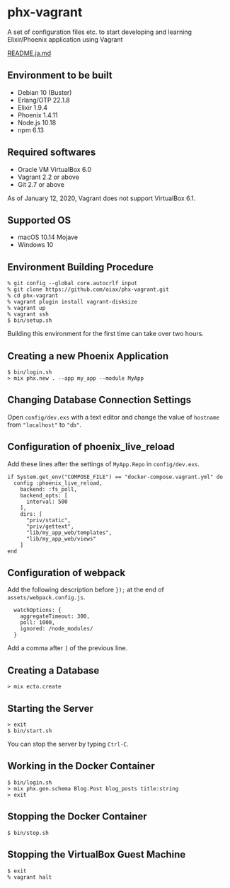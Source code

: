 # phx-vagrant

A set of configuration files etc. to start developing and learning Elixir/Phoenix application using Vagrant

[README.ja.md](README.ja.md)

## Environment to be built

* Debian 10 (Buster)
* Erlang/OTP 22.1.8
* Elixir 1.9.4
* Phoenix 1.4.11
* Node.js 10.18
* npm 6.13

## Required softwares

* Oracle VM VirtualBox 6.0
* Vagrant 2.2 or above
* Git 2.7 or above

As of January 12, 2020, Vagrant does not support VirtualBox 6.1.

## Supported OS

* macOS 10.14 Mojave
* Windows 10

## Environment Building Procedure

```
% git config --global core.autocrlf input
% git clone https://github.com/oiax/phx-vagrant.git
% cd phx-vagrant
% vagrant plugin install vagrant-disksize
% vagrant up
% vagrant ssh
$ bin/setup.sh
```

Building this environment for the first time can take over two hours.

## Creating a new Phoenix Application

```
$ bin/login.sh
> mix phx.new . --app my_app --module MyApp
```

## Changing Database Connection Settings

Open `config/dev.exs` with a text editor and change the value of `hostname` from `"localhost"` to `"db"`.

## Configuration of phoenix_live_reload

Add these lines after the settings of `MyApp.Repo` in `config/dev.exs`.

```
if System.get_env("COMPOSE_FILE") == "docker-compose.vagrant.yml" do
  config :phoenix_live_reload,
    backend: :fs_poll,
    backend_opts: [
      interval: 500
    ],
    dirs: [
      "priv/static",
      "priv/gettext",
      "lib/my_app_web/templates",
      "lib/my_app_web/views"
    ]
end
```

## Configuration of webpack

Add the following description before `});` at the end of `assets/webpack.config.js`.

```
  watchOptions: {
    aggregateTimeout: 300,
    poll: 1000,
    ignored: /node_modules/
  }
```

Add a comma after `]` of the previous line.

## Creating a Database

```
> mix ecto.create
```

## Starting the Server

```
> exit
$ bin/start.sh
```

You can stop the server by typing `Ctrl-C`.

## Working in the Docker Container

```
$ bin/login.sh
> mix phx.gen.schema Blog.Post blog_posts title:string
> exit
```

## Stopping the Docker Container

```
$ bin/stop.sh
```

## Stopping the VirtualBox Guest Machine

```
$ exit
% vagrant halt
```
